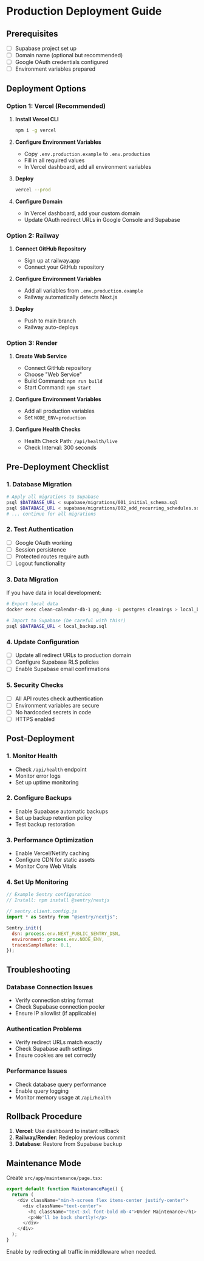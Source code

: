 # Production Deployment Guide

## Prerequisites

- [ ] Supabase project set up
- [ ] Domain name (optional but recommended)
- [ ] Google OAuth credentials configured
- [ ] Environment variables prepared

## Deployment Options

### Option 1: Vercel (Recommended)

1. **Install Vercel CLI**
   ```bash
   npm i -g vercel
   ```

2. **Configure Environment Variables**
   - Copy `.env.production.example` to `.env.production`
   - Fill in all required values
   - In Vercel dashboard, add all environment variables

3. **Deploy**
   ```bash
   vercel --prod
   ```

4. **Configure Domain**
   - In Vercel dashboard, add your custom domain
   - Update OAuth redirect URLs in Google Console and Supabase

### Option 2: Railway

1. **Connect GitHub Repository**
   - Sign up at railway.app
   - Connect your GitHub repository

2. **Configure Environment Variables**
   - Add all variables from `.env.production.example`
   - Railway automatically detects Next.js

3. **Deploy**
   - Push to main branch
   - Railway auto-deploys

### Option 3: Render

1. **Create Web Service**
   - Connect GitHub repository
   - Choose "Web Service"
   - Build Command: `npm run build`
   - Start Command: `npm start`

2. **Configure Environment Variables**
   - Add all production variables
   - Set `NODE_ENV=production`

3. **Configure Health Checks**
   - Health Check Path: `/api/health/live`
   - Check Interval: 300 seconds

## Pre-Deployment Checklist

### 1. Database Migration
```bash
# Apply all migrations to Supabase
psql $DATABASE_URL < supabase/migrations/001_initial_schema.sql
psql $DATABASE_URL < supabase/migrations/002_add_recurring_schedules.sql
# ... continue for all migrations
```

### 2. Test Authentication
- [ ] Google OAuth working
- [ ] Session persistence
- [ ] Protected routes require auth
- [ ] Logout functionality

### 3. Data Migration
If you have data in local development:
```bash
# Export local data
docker exec clean-calendar-db-1 pg_dump -U postgres cleanings > local_backup.sql

# Import to Supabase (be careful with this!)
psql $DATABASE_URL < local_backup.sql
```

### 4. Update Configuration
- [ ] Update all redirect URLs to production domain
- [ ] Configure Supabase RLS policies
- [ ] Enable Supabase email confirmations

### 5. Security Checks
- [ ] All API routes check authentication
- [ ] Environment variables are secure
- [ ] No hardcoded secrets in code
- [ ] HTTPS enabled

## Post-Deployment

### 1. Monitor Health
- Check `/api/health` endpoint
- Monitor error logs
- Set up uptime monitoring

### 2. Configure Backups
- Enable Supabase automatic backups
- Set up backup retention policy
- Test backup restoration

### 3. Performance Optimization
- Enable Vercel/Netlify caching
- Configure CDN for static assets
- Monitor Core Web Vitals

### 4. Set Up Monitoring
```javascript
// Example Sentry configuration
// Install: npm install @sentry/nextjs

// sentry.client.config.js
import * as Sentry from "@sentry/nextjs";

Sentry.init({
  dsn: process.env.NEXT_PUBLIC_SENTRY_DSN,
  environment: process.env.NODE_ENV,
  tracesSampleRate: 0.1,
});
```

## Troubleshooting

### Database Connection Issues
- Verify connection string format
- Check Supabase connection pooler
- Ensure IP allowlist (if applicable)

### Authentication Problems
- Verify redirect URLs match exactly
- Check Supabase auth settings
- Ensure cookies are set correctly

### Performance Issues
- Check database query performance
- Enable query logging
- Monitor memory usage at `/api/health`

## Rollback Procedure

1. **Vercel**: Use dashboard to instant rollback
2. **Railway/Render**: Redeploy previous commit
3. **Database**: Restore from Supabase backup

## Maintenance Mode

Create `src/app/maintenance/page.tsx`:
```typescript
export default function MaintenancePage() {
  return (
    <div className="min-h-screen flex items-center justify-center">
      <div className="text-center">
        <h1 className="text-3xl font-bold mb-4">Under Maintenance</h1>
        <p>We'll be back shortly!</p>
      </div>
    </div>
  );
}
```

Enable by redirecting all traffic in middleware when needed.